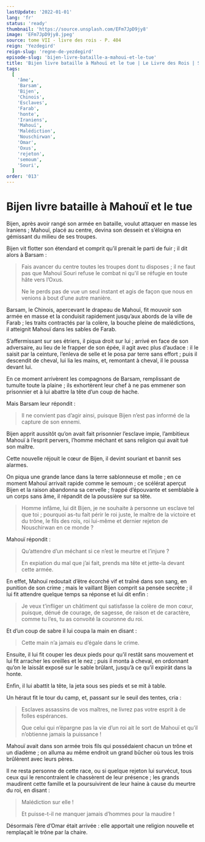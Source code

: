 ```yaml
---
lastUpdate: '2022-01-01'
lang: 'fr'
status: 'ready'
thumbnail: 'https://source.unsplash.com/EFm7JpD9jy8'
image: 'EFm7JpD9jy8.jpeg'
source: tome VII - livre des rois - P. 404
reign: 'Yezdegird'
reign-slug: 'regne-de-yezdegird'
episode-slug: 'bijen-livre-bataille-a-mahoui-et-le-tue'
title: 'Bijen livre bataille à Mahouï et le tue | Le Livre des Rois | Shâhnâmeh'
tags:
  [
    'âme',
    'Barsam',
    'Bijen',
    'Chinois',
    'Esclaves',
    'Farab',
    'honte',
    'Iraniens',
    'Mahouï',
    'Malédiction',
    'Nouschirwan',
    'Omar',
    'Oxus',
    'rejeton',
    'semoum',
    'Souri',
  ]
order: '013'
---
```


<!-- LTeX: language=fr -->

# Bijen livre bataille à Mahouï et le tue

Bijen, après avoir rangé son armée en bataille, voulut attaquer en masse les Iraniens ; Mahouï, placé au centre, devina son dessein et s’éloigna en gémissant du milieu de ses troupes.

Bijen vit flotter son étendard et comprit qu’il prenait le parti de fuir ; il dit alors à Barsam :

> Fais avancer du centre toutes les troupes dont tu disposes ; il ne faut pas que Mahouï Souri refuse le combat ni qu’il se réfugie en toute hâte vers l’Oxus.
>
> Ne le perds pas de vue un seul instant et agis de façon que nous en venions à bout d’une autre manière.

Barsam, le Chinois, apercevant le drapeau de Mahouï, fit mouvoir son armée en masse et la conduisit rapidement jusqu’aux abords de la ville de Farab ; les traits contractés par la colère, la bouche pleine de malédictions, il atteignit Mahouï dans les sables de Farab.

S’affermissant sur ses étriers, il piqua droit sur lui ; arrivé en face de son adversaire, au lieu de le frapper de son épée, il agit avec plus d’audace : il le saisit par la ceinture, l’enleva de selle et le posa par terre sans effort ; puis il descendit de cheval, lui lia les mains, et, remontant à cheval, il le poussa devant lui.

En ce moment arrivèrent les compagnons de Barsam, remplissant de tumulte toute la plaine ; ils exhortèrent leur chef à ne pas emmener son prisonnier et à lui abattre la tête d’un coup de hache.

Mais Barsam leur répondit :

> Il ne convient pas d’agir ainsi, puisque Bijen n’est pas informé de la capture de son ennemi.

Bijen apprit aussitôt qu’on avait fait prisonnier l’esclave impie, l’ambitieux Mahouï à l’esprit pervers, l’homme méchant et sans religion qui avait tué son maître.

Cette nouvelle réjouit le cœur de Bijen, il devint souriant et bannit ses alarmes.

On piqua une grande lance dans la terre sablonneuse et molle ; en ce moment Mahouï arrivait rapide comme le semoum ; ce scélérat aperçut Bijen et la raison abandonna sa cervelle ; frappé d’épouvante et semblable à un corps sans âme, il répandit de la poussière sur sa tête.

> Homme infâme, lui dit Bijen, je ne souhaite à personne un esclave tel que toi ; pourquoi as-tu fait périr le roi juste, le maître de la victoire et du trône, le fils des rois, roi lui-même et dernier rejeton de Nouschirwan en ce monde ?

Mahouï répondit :

> Qu’attendre d’un méchant si ce n’est le meurtre et l’injure ?
>
> En expiation du mal que j’ai fait, prends ma tête et jette-la devant cette armée.

En effet, Mahouï redoutait d’être écorché vif et traîné dans son sang, en punition de son crime ; mais le vaillant Bijen comprit sa pensée secrète ; il lui fit attendre quelque temps sa réponse et lui dit enfin :

> Je veux t’infliger un châtiment qui satisfasse la colère de mon cœur, puisque, dénué de courage, de sagesse, de raison et de caractère, comme tu l’es, tu as convoité la couronne du roi.

Et d’un coup de sabre il lui coupa la main en disant :

> Cette main n’a jamais eu d’égale dans le crime.

Ensuite, il lui fit couper les deux pieds pour qu’il restât sans mouvement et lui fit arracher les oreilles et le nez ; puis il monta à cheval, en ordonnant qu’on le laissât exposé sur le sable brûlant, jusqu’à ce qu’il expirât dans la honte.

Enfin, il lui abattit la tête, la jeta sous ses pieds et se mit à table.

Un héraut fit le tour du camp, et, passant sur le seuil des tentes, cria :

> Esclaves assassins de vos maîtres, ne livrez pas votre esprit à de folles espérances.
>
> Que celui qui n’épargne pas la vie d’un roi ait le sort de Mahouï et qu’il n’obtienne jamais la puissance !

Mahouï avait dans son armée trois fils qui possédaient chacun un trône et un diadème ; on alluma au même endroit un grand bûcher où tous les trois brûlèrent avec leurs pères.

Il ne resta personne de cette race, ou si quelque rejeton lui survécut, tous ceux qui le rencontraient le chassèrent de leur présence ; les grands maudirent cette famille et la poursuivirent de leur haine à cause du meurtre du roi, en disant :

> Malédiction sur elle !
>
> Et puisse-t-il ne manquer jamais d’hommes pour la maudire !

Désormais l’ère d’Omar était arrivée : elle apportait une religion nouvelle et remplaçait le trône par la chaire.
